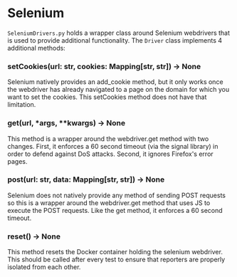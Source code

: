 # Selenium

`SeleniumDrivers.py` holds a wrapper class around Selenium webdrivers that is used to provide additional functionality. The `Driver` class implements 4 additional methods: 

### setCookies(url: str, cookies: Mapping[str, str]) -> None

Selenium natively provides an add_cookie method, but it only works once the webdriver has already navigated to a page on the domain for which you want to set the cookies. This setCookies method does not have that limitation. 

### get(url, *args, **kwargs) -> None

This method is a wrapper around the webdriver.get method with two changes. First, it enforces a 60 second timeout (via the signal library) in order to defend against DoS attacks. Second, it ignores Firefox's error pages. 

### post(url: str, data: Mapping[str, str]) -> None

Selenium does not natively provide any method of sending POST requests so this is a wrapper around the webdriver.get method that uses JS to execute the POST requests. Like the get method, it enforces a 60 second timeout. 

### reset() -> None

This method resets the Docker container holding the selenium webdriver. This should be called after every test to ensure that reporters are properly isolated from each other. 